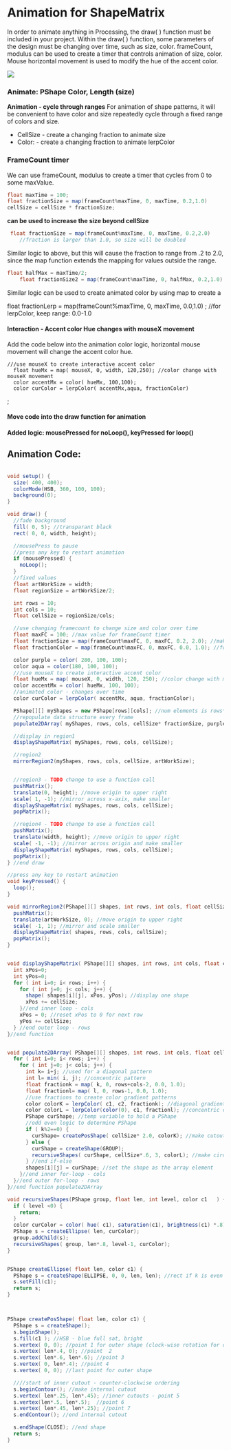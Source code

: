 # Animation for ShapeMatrix

In order to animate anything in Processing, the draw\( \) function must be included in your project. Within the draw\( \) function, some parameters of the design must be changing over time, such as size, color. frameCount, modulus can be used to create a timer that controls animation of size, color. Mouse horizontal movement is used to modify the hue of the accent color.

![](http://g.recordit.co/kE4Jf0tdPT.gif)

### Animate: PShape Color, Length \(size\)

**Animation - cycle through ranges** For animation of shape patterns, it will be convenient to have color and size repeatedly cycle through a fixed range of colors and size.

* CellSize - create a changing fraction to animate size 
* Color: - create a changing fraction to animate lerpColor

### FrameCount timer

We can use frameCount, modulus to create a timer that cycles from 0 to some maxValue.

```java
float maxTime = 100;
float fractionSize = map(frameCount%maxTime, 0, maxTime, 0.2,1.0)
cellSize = cellSize * fractionSize;
```

**can be used to increase the size beyond cellSize**

```java
 float fractionSize = map(frameCount%maxTime, 0, maxTime, 0.2,2.0) 
    //fraction is larger than 1.0, so size will be doubled
```

Similar logic to above, but this will cause the fraction to range from .2 to 2.0, since the map function extends the mapping for values outside the range.

```java
float halfMax = maxTime/2;
    float fractionSize2 = map(frameCount%maxTime, 0, halfMax, 0.2,1.0)
```

Similar logic can be used to create animated color by using map to create a

float fractionLerp = map\(frameCount%maxTime, 0, maxTime, 0.0,1.0\) ; //for lerpColor, keep range: 0.0-1.0

#### Interaction - Accent color Hue changes with mouseX movement

Add the code below into the animation color logic, horizontal mouse movement will change the accent color hue.

```text
///use mouseX to create interactive accent color
  float hueMx = map( mouseX, 0, width, 120,250); //color change with mouseX movement
  color accentMx = color( hueMx, 100,100);
  color curColor = lerpColor( accentMx,aqua, fractionColor)
```

;

#### Move code into the draw function for animation

#### Added logic: mousePressed for noLoop\(\), keyPressed for loop\(\)

## Animation Code:

```java

void setup() {
  size( 400, 400);
  colorMode(HSB, 360, 100, 100);
  background(0);
}

void draw() {
  //fade background 
  fill( 0, 5); //transparant black
  rect( 0, 0, width, height);

  //mousePress to pause
  //press any key to restart animation
  if (mousePressed) { 
    noLoop();
  }
  //fixed values
  float artWorkSize = width;
  float regionSize = artWorkSize/2;

  int rows = 10;
  int cols = 10;
  float cellSize = regionSize/cols;

  //use changing framecount to change size and color over time
  float maxFC = 100; //max value for frameCount timer
  float fractionSize = map(frameCount%maxFC, 0, maxFC, 0.2, 2.0); //makes larger than original size
  float fractionColor = map(frameCount%maxFC, 0, maxFC, 0.0, 1.0); //for lerpColor

  color purple = color( 280, 100, 100);
  color aqua = color(180, 100, 100);
  ///use mouseX to create interactive accent color
  float hueMx = map( mouseX, 0, width, 120, 250); //color change with mouseX movement
  color accentMx = color( hueMx, 100, 100);
  //animated color - changes over time
  color curColor = lerpColor( accentMx, aqua, fractionColor);

  PShape[][] myShapes = new PShape[rows][cols]; //num elements is rows*cols
  //repopulate data structure every frame
  populate2DArray( myShapes, rows, cols, cellSize* fractionSize, purple, curColor);

  //display in region1 
  displayShapeMatrix( myShapes, rows, cols, cellSize);

  //region2
  mirrorRegion2(myShapes, rows, cols, cellSize, artWorkSize);    


  //region3 - TODO change to use a function call
  pushMatrix();
  translate(0, height); //move origin to upper right
  scale( 1, -1); //mirror across x-axix, make smaller
  displayShapeMatrix( myShapes, rows, cols, cellSize);
  popMatrix();

  //region4 - TODO change to use a function call
  pushMatrix();
  translate(width, height); //move origin to upper right
  scale( -1, -1); //mirror across origin and make smaller
  displayShapeMatrix( myShapes, rows, cols, cellSize);
  popMatrix();
} //end draw

//press any key to restart animation
void keyPressed() {
  loop();
}

void mirrorRegion2(PShape[][] shapes, int rows, int cols, float cellSize, float artWorkSize  ) {
  pushMatrix();
  translate(artWorkSize, 0); //move origin to upper right
  scale( -1, 1); //mirror and scale smaller 
  displayShapeMatrix( shapes, rows, cols, cellSize);
  popMatrix();
}


void displayShapeMatrix( PShape[][] shapes, int rows, int cols, float cellSize ) {
  int xPos=0;
  int yPos=0;
  for ( int i=0; i< rows; i++) {
    for ( int j=0; j< cols; j++) {
      shape( shapes[i][j], xPos, yPos); //display one shape
      xPos += cellSize;
    }//end inner loop - cols
    xPos = 0; //reset xPos to 0 for next row
    yPos += cellSize;
  } //end outer loop - rows
}//end function


void populate2DArray( PShape[][] shapes, int rows, int cols, float cellSize, color c1, color c2 ) {
  for ( int i=0; i< rows; i++) {
    for ( int j=0; j< cols; j++) {
      int k= i+j; //used for a diagonal pattern
      int l= min( i, j); //concentric pattern
      float fractionk = map( k, 0, rows+cols-2, 0.0, 1.0);
      float fractionl= map( l, 0, rows-1, 0.0, 1.0);
      //use fractions to create color gradient patterns
      color colorK = lerpColor( c1, c2, fractionk); //diagonal gradient
      color colorL = lerpColor(color(0), c1, fractionl); //concentric color
      PShape curShape; //temp variable to hold a PShape
      //odd even logic to determine PShape
      if ( k%2==0) {
        curShape= createPosShape( cellSize* 2.0, colorK); //make cutout shape larger
      } else {
        curShape = createShape(GROUP);
        recursiveShapes( curShape, cellSize*.6, 3, colorL); //make circles smaller
      } //end if-else
      shapes[i][j] = curShape; //set the shape as the array element
    }//end inner for-loop - cols
  }//end outer for-loop - rows
}//end function populate2DArray

void recursiveShapes(PShape group, float len, int level, color c1   ) {
  if ( level <0) {
    return;
  }
  color curColor = color( hue( c1), saturation(c1), brightness(c1) *.8);
  PShape s = createEllipse( len, curColor);
  group.addChild(s);
  recursiveShapes( group, len*.8, level-1, curColor);
}


PShape createEllipse( float len, color c1) {
  PShape s = createShape(ELLIPSE, 0, 0, len, len); //rect if k is even
  s.setFill(c1);
  return s;
}



PShape createPosShape( float len, color c1) {
  PShape s = createShape();
  s.beginShape();
  s.fill(c1 ); //HSB - blue full sat, bright
  s.vertex( 0, 0); //point 1 for outer shape (clock-wise rotation for drawing points)
  s.vertex( len*.4, 0); //point  2
  s.vertex( len*.6, len*.6); //point 3
  s.vertex( 0, len*.4); //point 4
  s.vertex( 0, 0); //last point for outer shape

  ////start of inner cutout - counter-clockwise ordering
  s.beginContour(); //make internal cutout 
  s.vertex( len*.25, len*.45); //inner cutouts - point 5
  s.vertex(len*.5, len*.5);  //point 6
  s.vertex( len*.45, len*.25); //point 7
  s.endContour(); //end internal cutout

  s.endShape(CLOSE); //end shape
  return s;
}

```

